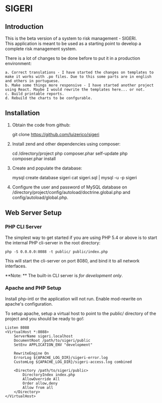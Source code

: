 SIGERI
=======================

Introduction
------------
This is the beta version of a system to risk management - SIGERI.  
This application is meant to be used as a starting point to develop a complete 
risk management system.

There is a lot of changes to be done before to put it in a production environment:
    
    a. Correct translations - I have started the changes on templates to make it works with .po files. Due to this some parts are in english and others in portuguese. 
    b. Make some things more responsive - I have started another project using React. Maybe I would rewrite the templates here... or not.
    c. Build printable reports.
    d. Rebuild the charts to be confgurable.
    

Installation
------------

1. Obtain the code from github:

    git clone https://github.com/luizerico/sigeri

2. Install zend and other dependencies using composer:

    cd /directory/project
    php composer.phar self-update
    php composer.phar install

3. Create and populate the database:

    mysql create database sigeri
    cat sigeri.sql | mysql -u <user> -p sigeri

4. Configure the user and password of MySQL database on /directory/project/config/autoload/doctrine.global.php and config/autoload/global.php.


Web Server Setup
----------------

### PHP CLI Server

The simplest way to get started if you are using PHP 5.4 or above is to start the internal PHP cli-server in the root directory:

    php -S 0.0.0.0:8088 -t public/ public/index.php

This will start the cli-server on port 8080, and bind it to all network
interfaces.

**Note: ** The built-in CLI server is *for development only*.

### Apache and PHP Setup 

Install php-intl or the application will not run. Enable mod-rewrite on apache's configuration.

To setup apache, setup a virtual host to point to the public/ directory of the
project and you should be ready to go!:

    Listen 8088
    <VirtualHost *:8088>
        ServerName sigeri.localhost
        DocumentRoot /path/to/sigeri/public
        SetEnv APPLICATION_ENV "development"
        
        RewriteEngine On
        ErrorLog ${APACHE_LOG_DIR}/sigeri-error.log
        CustomLog ${APACHE_LOG_DIR}/sigeri-access.log combined
        
        <Directory /path/to/sigeri/public>
            DirectoryIndex index.php
            AllowOverride All
            Order allow,deny
            Allow from all
        </Directory>
    </VirtualHost>
